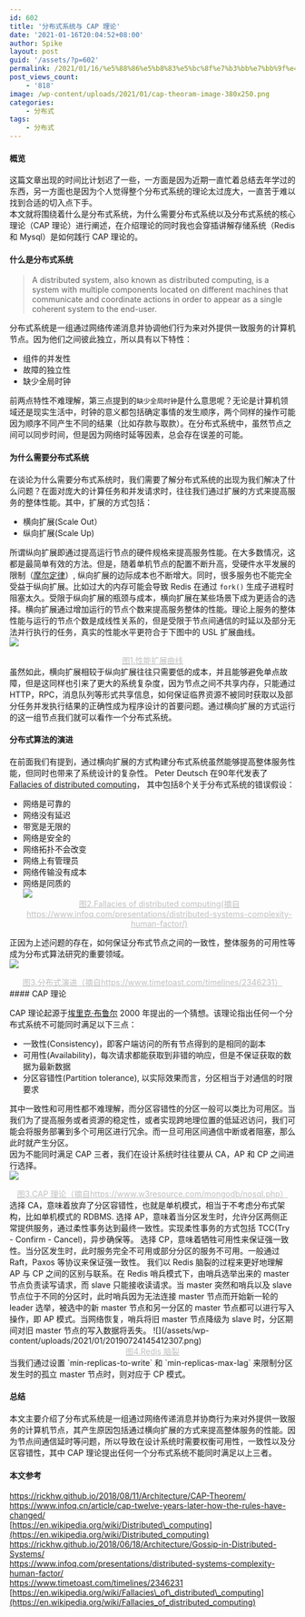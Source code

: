 ```yaml
---
id: 602
title: '分布式系统与 CAP 理论'
date: '2021-01-16T20:04:52+08:00'
author: Spike
layout: post
guid: '/assets/?p=602'
permalink: /2021/01/16/%e5%88%86%e5%b8%83%e5%bc%8f%e7%b3%bb%e7%bb%9f%e4%b8%8e-cap-%e7%90%86%e8%ae%ba/
post_views_count:
    - '818'
image: /wp-content/uploads/2021/01/cap-theoram-image-380x250.png
categories:
    - 分布式
tags:
    - 分布式
---
```


#### 概览

这篇文章出现的时间比计划迟了一些，一方面是因为近期一直忙着总结去年学过的东西，另一方面也是因为个人觉得整个分布式系统的理论太过庞大，一直苦于难以找到合适的切入点下手。  
本文就将围绕着什么是分布式系统，为什么需要分布式系统以及分布式系统的核心理论（CAP 理论）进行阐述，在介绍理论的同时我也会穿插讲解存储系统（Redis 和 Mysql）是如何践行 CAP 理论的。

#### 什么是分布式系统

> A distributed system, also known as distributed computing, is a system with multiple components located on different machines that communicate and coordinate actions in order to appear as a single coherent system to the end-user.

分布式系统是一组通过网络传递消息并协调他们行为来对外提供一致服务的计算机节点。因为他们之间彼此独立，所以具有以下特性：

- 组件的并发性
- 故障的独立性
- 缺少全局时钟

前两点特性不难理解，第三点提到的`缺少全局时钟`是什么意思呢？无论是计算机领域还是现实生活中，时钟的意义都包括确定事情的发生顺序，两个同样的操作可能因为顺序不同产生不同的结果（比如存款与取款）。在分布式系统中，虽然节点之间可以同步时间，但是因为网络时延等因素，总会存在误差的可能。

#### 为什么需要分布式系统

在谈论为什么需要分布式系统时，我们需要了解分布式系统的出现为我们解决了什么问题？在面对庞大的计算任务和并发请求时，往往我们通过扩展的方式来提高服务的整体性能。其中，扩展的方式包括：

- 横向扩展(Scale Out）
- 纵向扩展(Scale Up)

所谓纵向扩展即通过提高运行节点的硬件规格来提高服务性能。在大多数情况，这都是最简单有效的方法。但是，随着单机节点的配置不断升高，受硬件水平发展的限制（[摩尔定律](https://zh.wikipedia.org/wiki/%E6%91%A9%E5%B0%94%E5%AE%9A%E5%BE%8B)）, 纵向扩展的边际成本也不断增大。同时，很多服务也不能完全受益于纵向扩展。比如过大的内存可能会导致 Redis 在通过 `fork()` 生成子进程时阻塞太久。受限于纵向扩展的瓶颈与成本，横向扩展在某些场景下成为更适合的选择。横向扩展通过增加运行的节点个数来提高服务整体的性能。理论上服务的整体性能与运行的节点个数是成线性关系的，但是受限于节点间通信的时延以及部分无法并行执行的任务，真实的性能水平更符合于下图中的 USL 扩展曲线。  
![](/assets/wp-content/uploads/2021/01/1610791948166.jpg)

<center style="font-size:14px;color:#C0C0C0;text-decoration:underline">图1.性能扩展曲线</center>虽然如此，横向扩展相较于纵向扩展往往只需要低的成本，并且能够避免单点故障，但是这同样也引来了更大的系统复杂度，因为节点之间不共享内存，只能通过 HTTP，RPC，消息队列等形式共享信息，如何保证临界资源不被同时获取以及部分任务并发执行结果的正确性成为程序设计的首要问题。通过横向扩展的方式运行的这一组节点我们就可以看作一个分布式系统。

#### 分布式算法的演进

在前面我们有提到，通过横向扩展的方式构建分布式系统虽然能够提高整体服务性能，但同时也带来了系统设计的复杂性。 Peter Deutsch 在90年代发表了 [Fallacies of distributed computing](https://en.wikipedia.org/wiki/Fallacies_of_distributed_computing)， 其中包括8个关于分布式系统的错误假设：

- 网络是可靠的
- 网络没有延迟
- 带宽是无限的
- 网络是安全的
- 网络拓扑不会改变
- 网络上有管理员
- 网络传输没有成本
- 网络是同质的  
  ![](/assets/wp-content/uploads/2021/01/8-Fallacies-of-DS-1024x768.jpeg)  
  <center style="font-size:14px;color:#C0C0C0;text-decoration:underline">图2.Fallacies of distributed computing(摘自 https://www.infoq.com/presentations/distributed-systems-complexity-human-factor/)</center>

正因为上述问题的存在，如何保证分布式节点之间的一致性，整体服务的可用性等成为分布式算法研究的重要领域。  
![](/assets/wp-content/uploads/2021/01/History-Of-Distributed-Systems_v20200913-1024x336.png)

<center style="font-size:14px;color:#C0C0C0;text-decoration:underline">图3.分布式演进（摘自https://www.timetoast.com/timelines/2346231）</center>#### CAP 理论

CAP 理论起源于[埃里克·布鲁尔](https://zh.wikipedia.org/wiki/%E5%9F%83%E9%87%8C%E5%85%8B%C2%B7%E5%B8%83%E9%B2%81%E5%B0%94) 2000 年提出的一个猜想。该理论指出任何一个分布式系统不可能同时满足以下三点：

- 一致性(Consistency)，即客户端访问的所有节点得到的是相同的副本
- 可用性(Availability)，每次请求都能获取到非错的响应，但是不保证获取的数据为最新数据
- 分区容错性(Partition tolerance), 以实际效果而言，分区相当于对通信的时限要求

其中一致性和可用性都不难理解，而分区容错性的分区一般可以类比为可用区。当我们为了提高服务或者资源的稳定性，或者实现跨地理位置的低延迟访问，我们可能会将服务部署到多个可用区进行冗余。而一旦可用区间通信中断或者阻塞，那么此时就产生分区。  
因为不能同时满足 CAP 三者，我们在设计系统时往往要从 CA，AP 和 CP 之间进行选择。  
![](/assets/wp-content/uploads/2021/01/cap-theoram-image.png)

<center style="font-size:14px;color:#C0C0C0;text-decoration:underline">图3.CAP 理论（摘自https://www.w3resource.com/mongodb/nosql.php）</center>选择 CA，意味着放弃了分区容错性，也就是单机模式，相当于不考虑分布式架构，比如单机模式的 RDBMS.  
选择 AP，意味着当分区发生时，允许分区两侧正常提供服务，通过柔性事务达到最终一致性。实现柔性事务的方式包括 TCC(Try - Confirm - Cancel)，异步确保等。  
选择 CP，意味着牺牲可用性来保证强一致性。当分区发生时，此时服务完全不可用或部分分区的服务不可用。一般通过 Raft，Paxos 等协议来保证强一致性。  
我们以 Redis 脑裂的过程来更好地理解 AP 与 CP 之间的区别与联系。在 Redis 哨兵模式下，由哨兵选举出来的 master 节点负责读写请求，而 slave 只能接收读请求。当 master 突然和哨兵以及 slave 节点位于不同的分区时，此时哨兵因为无法连接 master 节点而开始新一轮的 leader 选举，被选中的新 master 节点和另一分区的 master 节点都可以进行写入操作，即 AP 模式。当网络恢复，哨兵将旧 master 节点降级为 slave 时，分区期间对旧 master 节点的写入数据将丢失。  
![](/assets/wp-content/uploads/2021/01/20190724145412307.png)

<center style="font-size:14px;color:#C0C0C0;text-decoration:underline">图4.Redis 脑裂</center>当我们通过设置 `min-replicas-to-write` 和 `min-replicas-max-lag` 来限制分区发生时的孤立 master 节点时，则对应于 CP 模式。

#### 总结

本文主要介绍了分布式系统是一组通过网络传递消息并协商行为来对外提供一致服务的计算机节点，其产生原因包括通过横向扩展的方式来提高整体服务的性能。因为节点间通信延时等问题，所以导致在设计系统时需要权衡可用性，一致性以及分区容错性，其中 CAP 理论提出任何一个分布式系统不能同时满足以上三者。

#### 本文参考

<https://rickhw.github.io/2018/08/11/Architecture/CAP-Theorem/>  
<https://www.infoq.cn/article/cap-twelve-years-later-how-the-rules-have-changed/>  
[https://en.wikipedia.org/wiki/Distributed\_computing](https://en.wikipedia.org/wiki/Distributed_computing)  
<https://rickhw.github.io/2018/06/18/Architecture/Gossip-in-Distributed-Systems/>  
<https://www.infoq.com/presentations/distributed-systems-complexity-human-factor/>  
<https://www.timetoast.com/timelines/2346231>  
[https://en.wikipedia.org/wiki/Fallacies\_of\_distributed\_computing](https://en.wikipedia.org/wiki/Fallacies_of_distributed_computing)